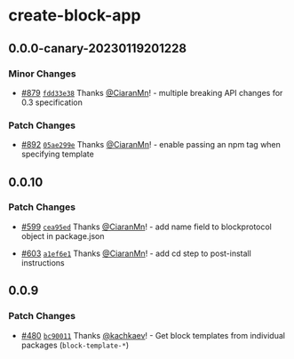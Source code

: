 # create-block-app

## 0.0.0-canary-20230119201228

### Minor Changes

- [#879](https://github.com/blockprotocol/blockprotocol/pull/879) [`fdd33e38`](https://github.com/blockprotocol/blockprotocol/commit/fdd33e382eb1ddce0f4256c1125c6f24b672e32d) Thanks [@CiaranMn](https://github.com/CiaranMn)! - multiple breaking API changes for 0.3 specification

### Patch Changes

- [#892](https://github.com/blockprotocol/blockprotocol/pull/892) [`05ae299e`](https://github.com/blockprotocol/blockprotocol/commit/05ae299e9c1b29aa2b8a38de73717d620ba742a0) Thanks [@CiaranMn](https://github.com/CiaranMn)! - enable passing an npm tag when specifying template

## 0.0.10

### Patch Changes

- [#599](https://github.com/blockprotocol/blockprotocol/pull/599) [`cea95ed`](https://github.com/blockprotocol/blockprotocol/commit/cea95ed427c820cd9e251dc632da927b5db1f23a) Thanks [@CiaranMn](https://github.com/CiaranMn)! - add name field to blockprotocol object in package.json

- [#603](https://github.com/blockprotocol/blockprotocol/pull/603) [`a1ef6e1`](https://github.com/blockprotocol/blockprotocol/commit/a1ef6e1e633b5180ee60eacf30e1d0a42eda6c48) Thanks [@CiaranMn](https://github.com/CiaranMn)! - add cd step to post-install instructions

## 0.0.9

### Patch Changes

- [#480](https://github.com/blockprotocol/blockprotocol/pull/480) [`bc90011`](https://github.com/blockprotocol/blockprotocol/commit/bc9001149ab233fc3d503c2c1739a13fb9aa5bd0) Thanks [@kachkaev](https://github.com/kachkaev)! - Get block templates from individual packages (`block-template-*`)
